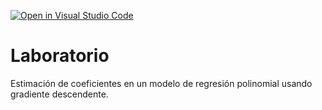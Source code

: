 [![Open in Visual Studio Code](https://classroom.github.com/assets/open-in-vscode-c66648af7eb3fe8bc4f294546bfd86ef473780cde1dea487d3c4ff354943c9ae.svg)](https://classroom.github.com/online_ide?assignment_repo_id=7701054&assignment_repo_type=AssignmentRepo)
# Laboratorio

Estimación de coeficientes en un modelo de regresión polinomial usando gradiente descendente.
